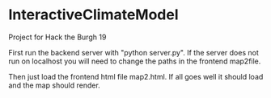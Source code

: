 # InteractiveClimateModel
Project for Hack the Burgh 19

First run the backend server with "python server.py". If the server does not run on localhost you will need to change the paths in the frontend map2file.

Then just load the frontend html file map2.html. If all goes well it should load and the map should render.
